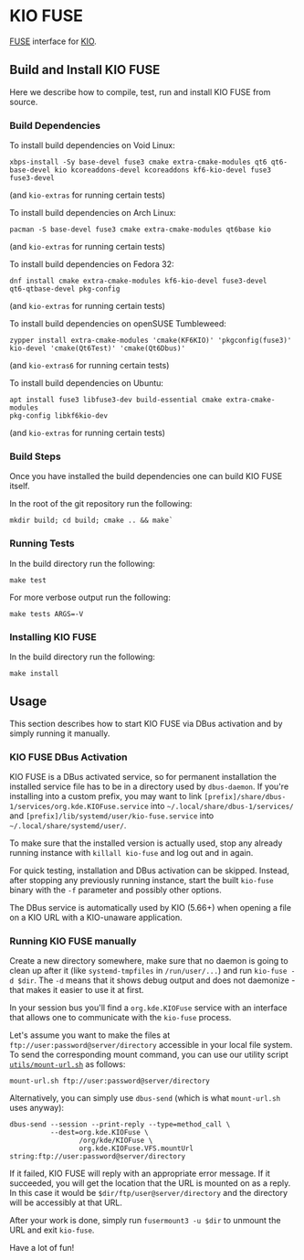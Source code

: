 # KIO FUSE

[FUSE](https://www.kernel.org/doc/html/latest/filesystems/fuse.html)
interface for [KIO](https://api.kde.org/frameworks/kio/html/).

## Build and Install KIO FUSE

Here we describe how to compile, test, run and install KIO FUSE from source.

### Build Dependencies

To install build dependencies on Void Linux:

    xbps-install -Sy base-devel fuse3 cmake extra-cmake-modules qt6 qt6-base-devel kio kcoreaddons-devel kcoreaddons kf6-kio-devel fuse3 fuse3-devel

(and `kio-extras` for running certain tests)

To install build dependencies on Arch Linux:

    pacman -S base-devel fuse3 cmake extra-cmake-modules qt6base kio

(and `kio-extras` for running certain tests)

To install build dependencies on Fedora 32:

    dnf install cmake extra-cmake-modules kf6-kio-devel fuse3-devel 
    qt6-qtbase-devel pkg-config

(and `kio-extras` for running certain tests)

To install build dependencies on openSUSE Tumbleweed:

    zypper install extra-cmake-modules 'cmake(KF6KIO)' 'pkgconfig(fuse3)' 
    kio-devel 'cmake(Qt6Test)' 'cmake(Qt6Dbus)'

(and `kio-extras6` for running certain tests)

To install build dependencies on Ubuntu:

    apt install fuse3 libfuse3-dev build-essential cmake extra-cmake-modules
    pkg-config libkf6kio-dev

(and `kio-extras` for running certain tests)

### Build Steps

Once you have installed the build dependencies one can build KIO FUSE
itself.

In the root of the git repository run the following:

```
mkdir build; cd build; cmake .. && make`
```

### Running Tests

In the build directory run the following:

```
make test
```

For more verbose output run the following:

```
make tests ARGS=-V
```

### Installing KIO FUSE

In the build directory run the following:

```
make install
```

## Usage

This section describes how to start KIO FUSE via DBus activation and
by simply running it manually.

### KIO FUSE DBus Activation

KIO FUSE is a DBus activated service, so for permanent installation the
installed service file has to be in a directory used by `dbus-daemon`.
If you're installing into a custom prefix, you may want to link
`[prefix]/share/dbus-1/services/org.kde.KIOFuse.service` into
`~/.local/share/dbus-1/services/` and
`[prefix]/lib/systemd/user/kio-fuse.service` into
`~/.local/share/systemd/user/`.

To make sure that the installed version is actually used, stop any already
running instance with `killall kio-fuse` and log out and in again.

For quick testing, installation and DBus activation can be skipped. Instead,
after stopping any previously running instance, start the built `kio-fuse` binary
with the `-f` parameter and possibly other options.

The DBus service is automatically used by KIO (5.66+) when opening a file on a
KIO URL with a KIO-unaware application.

### Running KIO FUSE manually

Create a new directory somewhere, make sure that no daemon is going to clean
up after it (like `systemd-tmpfiles` in `/run/user/...`) and run `kio-fuse -d $dir`.
The `-d` means that it shows debug output and does not daemonize - that makes it
easier to use it at first.

In your session bus you'll find a `org.kde.KIOFuse` service with an interface that
allows one to communicate with the `kio-fuse` process.

Let's assume you want to make the files at
`ftp://user:password@server/directory` accessible in your local file system.
To send the corresponding mount command, you can use our utility script [`utils/mount-url.sh`](./utils/mount-url.sh) as follows:
```
mount-url.sh ftp://user:password@server/directory
```
Alternatively, you can simply use `dbus-send` (which is what `mount-url.sh` uses anyway):
```
dbus-send --session --print-reply --type=method_call \
          --dest=org.kde.KIOFuse \
                 /org/kde/KIOFuse \
                 org.kde.KIOFuse.VFS.mountUrl string:ftp://user:password@server/directory
```

If it failed, KIO FUSE will reply with an appropriate error message. If it
succeeded, you will get the location that the URL is mounted on as a reply. In
this case it would be `$dir/ftp/user@server/directory` and the directory will be
accessibly at that URL.

After your work is done, simply run `fusermount3 -u $dir` to unmount the URL and
exit `kio-fuse`.

Have a lot of fun!
